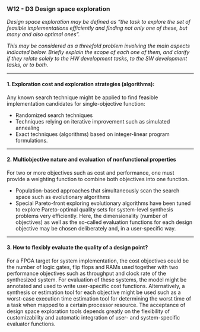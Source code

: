 ### W12 - D3 Design space exploration


*Design space exploration may be defined as “the task to explore the set of feasible implementations efficiently and finding not only one of these, but many and also optimal ones”.*

*This may be considered as a threefold problem involving the main aspects indicated below. Briefly explain the scope of each one of them, and clarify if they relate solely to the HW development tasks, to the SW development tasks, or to both.*

----
#### 1. Exploration cost and exploration strategies (algorithms): 
Any known search technique might be applied to find feasible implementation candidates for single-objective function:
* Randomized search techniques
* Techniques relying on iterative improvement such as simulated annealing
* Exact techniques (algorithms) based on integer-linear program formulations.
----
#### 2. Multiobjective nature and evaluation of nonfunctional properties

For two or more objectives such as cost and performance, one must provide a weighting function to combine both objectives into one function. 
* Population-based approaches that simultaneously scan the search space such as evolutionary algorithms
* Special Pareto-front exploring evolutionary algorithms have been tuned to explore Pareto-optimal quality sets for system-level synthesis problems very efficiently. Here, the dimensionality (number of objectives) as well as the so-called evaluation functions for each design objective may be chosen deliberately and, in a user-specific way.

----

#### 3. How to flexibly evaluate the quality of a design point?

For a FPGA target for system implementation, the cost objectives could be the number of logic gates, flip flops and RAMs used together with two performance objectives such as throughput and clock rate of the synthesized system. For evaluation of these systems, the model might be annotated and used to write user-specific cost functions. Alternatively, a synthesis or estimation tool for each objective might be used such as a worst-case execution time estimation tool for determining the worst time of a task when mapped to a certain processor resource. The acceptance of design space exploration tools depends greatly on the flexibility of customizability and automatic integration of user- and system-specific evaluator functions.
